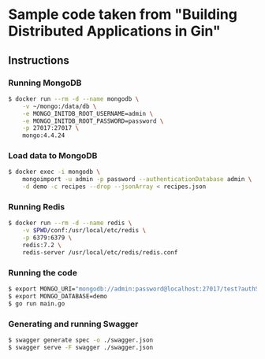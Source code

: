 # Sample code taken from "Building Distributed Applications in Gin"

## Instructions

### Running MongoDB
```bash
$ docker run --rm -d --name mongodb \
    -v ~/mongo:/data/db \
    -e MONGO_INITDB_ROOT_USERNAME=admin \
    -e MONGO_INITDB_ROOT_PASSWORD=password \
    -p 27017:27017 \
    mongo:4.4.24
```

### Load data to MongoDB
```bash
$ docker exec -i mongodb \
    mongoimport -u admin -p password --authenticationDatabase admin \
    -d demo -c recipes --drop --jsonArray < recipes.json
```

### Running Redis
```bash
$ docker run --rm -d --name redis \
    -v $PWD/conf:/usr/local/etc/redis \
    -p 6379:6379 \
    redis:7.2 \
    redis-server /usr/local/etc/redis/redis.conf
```

### Running the code
```bash
$ export MONGO_URI="mongodb://admin:password@localhost:27017/test?authSource=admin"
$ export MONGO_DATABASE=demo
$ go run main.go
```

### Generating and running Swagger
```bash
$ swagger generate spec -o ./swagger.json
$ swagger serve -F swagger ./swagger.json
```

